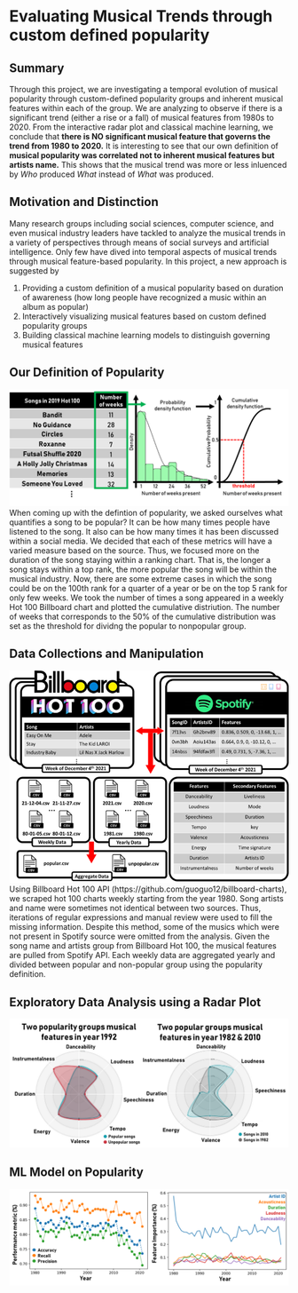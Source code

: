 # Evaluating Musical Trends through custom defined popularity
## Summary
Through this project, we are investigating a temporal evolution of musical popularity through custom-defined popularity groups and inherent musical features within each of the group. We are analyzing to observe if there is a significant trend (either a rise or a  fall) of musical features from 1980s to 2020. From the interactive radar plot and classical machine learning, we conclude that **there is NO significant musical feature that governs the trend from 1980 to 2020.** It is interesting to see that our own definition of **musical popularity was correlated not to inherent musical features but artists name.** This shows that the musical trend was more or less inluenced by *Who* produced *What* instead of *What* was produced. 
## Motivation and Distinction
Many research groups including social sciences, computer science, and even musical industry leaders have tackled to analyze the musical trends in a variety of perspectives through means of social surveys and artificial intelligence. Only few have dived into temporal aspects of musical trends through musical feature-based popularity. In this project, a new approach is suggested by 
1. Providing a custom definition of a musical popularity based on duration of awareness (how long people have recognized a music within an album as popular)
2. Interactively visualizing musical features based on custom defined popularity groups
3. Building classical machine learning models to distinguish governing musical features


## Our Definition of Popularity
<img src="images/popularitydefintion.png" width = "600">
When coming up with the defintion of popularity, we asked ourselves what quantifies a song to be popular? It can be how many times people have listened to the song. It also can be how many times it has been discussed within a social media. We decided that each of these metrics will have a varied measure based on the source. Thus, we focused more on the duration of the song staying within a ranking chart. That is, the longer a song stays within a top rank, the more popular the song will be within the musical industry. Now, there are some extreme cases in which the song could be on the 100th rank for a quarter of a year or be on the top 5 rank for only few weeks. We took the number of times a song appeared in a weekly Hot 100 Billboard chart and plotted the cumulative distriution. The number of weeks that corresponds to the 50% of the cumulative distribution was set as the threshold for dividng the popular to nonpopular group. 

## Data Collections and Manipulation
<img src="images/datacollection.png" width = "600">
Using Billboard Hot 100 API (https://github.com/guoguo12/billboard-charts), we scraped hot 100 charts weekly starting from the year 1980. Song artists and name were sometimes not identical between two sources. Thus, iterations of regular expressions and manual review were used to fill the missing information. Despite this method, some of the musics which were not present in Spotify source were omitted from the analysis. Given the song name and artists group from Billboard Hot 100, the musical features are pulled from Spotify API. Each weekly data are aggregated yearly and divided between popular and non-popular group using the popularity definition. 

## Exploratory Data Analysis using a Radar Plot
<img src="images/distinctradar.png" width = "600">

## ML Model on Popularity
<img src="images/mlmodel.png" width = "600">

